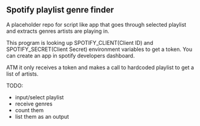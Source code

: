 ## Spotify playlist genre finder
A placeholder repo for script like app that goes through selected playlist and extracts genres artists are playing in.

This program is looking up SPOTIFY_CLIENT(Client ID) and SPOTIFY_SECRET(Client Secret) environment variables to get a token.
You can create an app in spotify developers dashboard.

ATM it only receives a token and makes a call to hardcoded playlist to get a list of artists.

TODO:
* input/select playlist
* receive genres
* count them
* list them as an output
